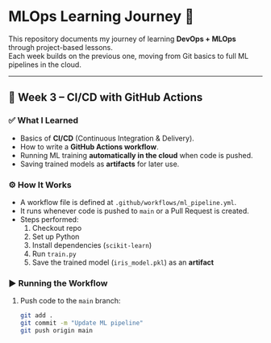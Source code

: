 # MLOps Learning Journey 🚀

This repository documents my journey of learning **DevOps + MLOps** through project-based lessons.  
Each week builds on the previous one, moving from Git basics to full ML pipelines in the cloud.  

---

## 📅 Week 3 – CI/CD with GitHub Actions

### ✅ What I Learned
- Basics of **CI/CD** (Continuous Integration & Delivery).  
- How to write a **GitHub Actions workflow**.  
- Running ML training **automatically in the cloud** when code is pushed.  
- Saving trained models as **artifacts** for later use.  

### ⚙️ How It Works
- A workflow file is defined at `.github/workflows/ml_pipeline.yml`.  
- It runs whenever code is pushed to `main` or a Pull Request is created.  
- Steps performed:
  1. Checkout repo  
  2. Set up Python  
  3. Install dependencies (`scikit-learn`)  
  4. Run `train.py`  
  5. Save the trained model (`iris_model.pkl`) as an **artifact**  

### ▶️ Running the Workflow
1. Push code to the `main` branch:  
   ```bash
   git add .
   git commit -m "Update ML pipeline"
   git push origin main
